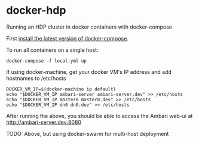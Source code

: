 # docker-hdp
Running an HDP cluster in docker containers with docker-compose

First [install the latest version of docker-compose](https://docs.docker.com/compose/install/).

To run all containers on a single host:
```
docker-compose -f local.yml up
```

If using docker-machine, get your docker VM's IP address and add hostnames to /etc/hosts
```
DOCKER_VM_IP=$(docker-machine ip default)
echo "$DOCKER_VM_IP ambari-server ambari-server.dev" >> /etc/hosts
echo "$DOCKER_VM_IP master0 master0.dev" >> /etc/hosts
echo "$DOCKER_VM_IP dn0 dn0.dev" >> /etc/hosts
```

After running the above, you should be able to access the Ambari web-ui at http://ambari-server.dev:8080

TODO: Above, but using docker-swarm for multi-host deployment

